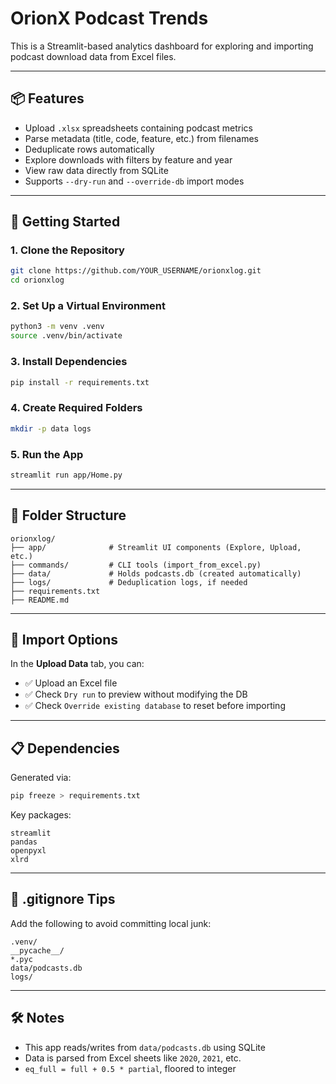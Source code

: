# OrionX Podcast Trends

This is a Streamlit-based analytics dashboard for exploring and importing podcast download data from Excel files.

---

## 📦 Features

- Upload `.xlsx` spreadsheets containing podcast metrics
- Parse metadata (title, code, feature, etc.) from filenames
- Deduplicate rows automatically
- Explore downloads with filters by feature and year
- View raw data directly from SQLite
- Supports `--dry-run` and `--override-db` import modes

---

## 🚀 Getting Started

### 1. Clone the Repository

```bash
git clone https://github.com/YOUR_USERNAME/orionxlog.git
cd orionxlog
```

### 2. Set Up a Virtual Environment

```bash
python3 -m venv .venv
source .venv/bin/activate
```

### 3. Install Dependencies

```bash
pip install -r requirements.txt
```

### 4. Create Required Folders

```bash
mkdir -p data logs
```

### 5. Run the App

```bash
streamlit run app/Home.py
```

---

## 📂 Folder Structure

```
orionxlog/
├── app/              # Streamlit UI components (Explore, Upload, etc.)
├── commands/         # CLI tools (import_from_excel.py)
├── data/             # Holds podcasts.db (created automatically)
├── logs/             # Deduplication logs, if needed
├── requirements.txt
├── README.md
```

---

## 🔄 Import Options

In the **Upload Data** tab, you can:

- ✅ Upload an Excel file
- ✅ Check `Dry run` to preview without modifying the DB
- ✅ Check `Override existing database` to reset before importing

---

## 📋 Dependencies

Generated via:

```bash
pip freeze > requirements.txt
```

Key packages:

```
streamlit
pandas
openpyxl
xlrd
```

---

## 🧼 .gitignore Tips

Add the following to avoid committing local junk:

```
.venv/
__pycache__/
*.pyc
data/podcasts.db
logs/
```

---

## 🛠 Notes

- This app reads/writes from `data/podcasts.db` using SQLite
- Data is parsed from Excel sheets like `2020`, `2021`, etc.
- `eq_full = full + 0.5 * partial`, floored to integer